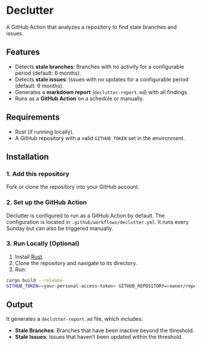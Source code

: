 # Declutter

A GitHub Action that analyzes a repository to find stale branches and issues.

## Features

- Detects **stale branches**: Branches with no activity for a configurable period (default: 6 months).
- Detects **stale issues**: Issues with no updates for a configurable period (default: 6 months).
- Generates a **markdown report** (`declutter-report.md`) with all findings.
- Runs as a **GitHub Action** on a schedule or manually.

## Requirements

- Rust (if running locally).
- A GitHub repository with a valid `GITHUB_TOKEN` set in the environment.

## Installation

### 1. Add this repository
Fork or clone the repository into your GitHub account.

### 2. Set up the GitHub Action

Declutter is configured to run as a GitHub Action by default. The configuration is located in `.github/workflows/declutter.yml`. It runs every Sunday but can also be triggered manually.

### 3. Run Locally (Optional)

1. Install [Rust](https://rustup.rs/).
2. Clone the repository and navigate to its directory.
3. Run:

```bash
cargo build --release
GITHUB_TOKEN=<your-personal-access-token> GITHUB_REPOSITORY=<owner/repo> ./target/release/declutter
```

## Output

It generates a `declutter-report.md` file, which includes:

- **Stale Branches**: Branches that have been inactive beyond the threshold.
- **Stale Issues**: Issues that haven’t been updated within the threshold.
